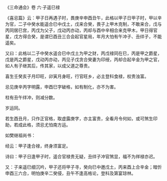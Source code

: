 《三命通会》卷 六·子遥巳禄

《喜忌篇》云：甲子日再遇子时，畏庚辛申酉丑午，此格以甲子日甲子时，甲以辛为官，二子中癸水能遥合巳中戊土，戊来合癸，畏子上甲木克制，不敢来合，戊与丙同居巳宫，丙戊为父子，戊动丙亦动，丙却与酉中辛相合来克甲木，甲日得官星，戊方得合癸，是谓巳酉丑三合会起官星局，年月大怕有午冲子、丑绊子，不能遥矣。

又曰：此格以二子中癸水遥合巳中戊土为甲之财，丙戊禄同在巳，丙是甲之爵星，戊是丙之爵星，戊动丙亦动，丙见子戊贪合癸妻为印绶，丙却合起辛金为甲之官，如人有子继其后，传其家，以成父道之尊贵。

喜生壬癸亥子月印旺，卯寅月身旺，行官旺乡，必主登科食禄，权贵浊富。

忌见庚辛丙字明露，申酉巳字破格，如有制化，亦不为害。

柱有丑午绊冲，则减分数。

岁运同。

若生酉丑月，只作正官格，取虚露庚字，亦主富贵，全看月令何如，或可煞生印助，若成此格，须忌尤怕南方运。

如樊继祖尚书：

经云：甲子逢合禄，终身须富足。

诗曰：甲子日逢甲子时，遥合官禄贵无疑，丑绊子冲官煞显，福不为祥禄亦迟。

又：子来遥巳细沉吟，甲子还将甲子寻，癸向巳中邀戊土，丙来酉上合辛金；暗忻申酉三六合，明怕庚辛二癸侵，丑午不逢高格论，登科及第宴琼林。

